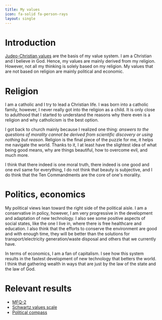 ```yaml
---
title: My values
icon: fa-solid fa-person-rays
layout: single
---
```

# Introduction
[Judeo-Christian values](https://dennisprager.com/column/what-are-judeo-christian-values/) are the basis of my value system. I am a Christian and I believe in God. Hence, my values are mainly derived from my religion. However, not all my thinking is solely based on my religion. My values that are not based on religion are mainly political and economic.
# Religion
I am a catholic and I try to lead a Christian life. I was born into a catholic family, however, I never really got into the religion as a child. It is only close to adulthood that I started to understand the reasons why there even is a religion and why catholicism is the best option.

I got back to church mainly because I realized one thing: *answers to the questions of morality cannot be derived from scientific discovery or using nothing but reason*. Religion is the final piece of the puzzle for me, it helps me navigate the world. Thanks to it, I at least have the slightest idea of what being good means, why are things beautiful, how to overcome evil, and much more.

I think that there indeed is one moral truth, there indeed is one good and one evil same for everything, I do not think that beauty is subjective, and I do think that the Ten Commandments are the core of one's morality.
# Politics, economics
My political views lean toward the right side of the political aisle. I am a conservative in policy, however, I am very progressive in the development and adaptation of new technology. I also see some positive aspects of social states, like the one I live in, where there is free healthcare and education. I also think that the efforts to conserve the environment are good and with enough time, they will be better than the solutions for transport/electricity generation/waste disposal and others that we currently have.

In terms of economics, I am a fan of capitalism. I see how this system results in the fastest development of new technology that betters the world. I think that gathering wealth in ways that are just by the law of the state and the law of God.
# Relevant results
- [MFQ-2](/media/docs/mfq-2.pdf)
- [Schwartz values scale](/media/docs/schwartz-values-scale.pdf)
- [Political compass](/media/docs/political-compass.pdf)